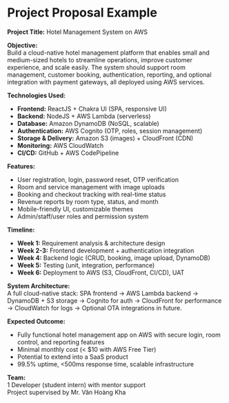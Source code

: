 
# Project Proposal Example

**Project Title:** Hotel Management System on AWS

**Objective:**  
Build a cloud-native hotel management platform that enables small and medium-sized hotels to streamline operations, improve customer experience, and scale easily. The system should support room management, customer booking, authentication, reporting, and optional integration with payment gateways, all deployed using AWS services.

**Technologies Used:**  
- **Frontend:** ReactJS + Chakra UI (SPA, responsive UI)  
- **Backend:** NodeJS + AWS Lambda (serverless)  
- **Database:** Amazon DynamoDB (NoSQL, scalable)  
- **Authentication:** AWS Cognito (OTP, roles, session management)  
- **Storage & Delivery:** Amazon S3 (images) + CloudFront (CDN)  
- **Monitoring:** AWS CloudWatch  
- **CI/CD:** GitHub + AWS CodePipeline

**Features:**  
- User registration, login, password reset, OTP verification  
- Room and service management with image uploads  
- Booking and checkout tracking with real-time status  
- Revenue reports by room type, status, and month  
- Mobile-friendly UI, customizable themes  
- Admin/staff/user roles and permission system

**Timeline:**  
- **Week 1:** Requirement analysis & architecture design  
- **Week 2-3:** Frontend development + authentication integration  
- **Week 4:** Backend logic (CRUD, booking, image upload, DynamoDB)  
- **Week 5:** Testing (unit, integration, performance)  
- **Week 6:** Deployment to AWS (S3, CloudFront, CI/CD), UAT

**System Architecture:**  
A full cloud-native stack: SPA frontend → AWS Lambda backend → DynamoDB + S3 storage → Cognito for auth → CloudFront for performance → CloudWatch for logs → Optional OTA integrations in future.

**Expected Outcome:**  
- Fully functional hotel management app on AWS with secure login, room control, and reporting features  
- Minimal monthly cost (< $10 with AWS Free Tier)  
- Potential to extend into a SaaS product  
- 99.5% uptime, <500ms response time, scalable infrastructure

**Team:**  
1 Developer (student intern) with mentor support  
Project supervised by Mr. Văn Hoàng Kha  
